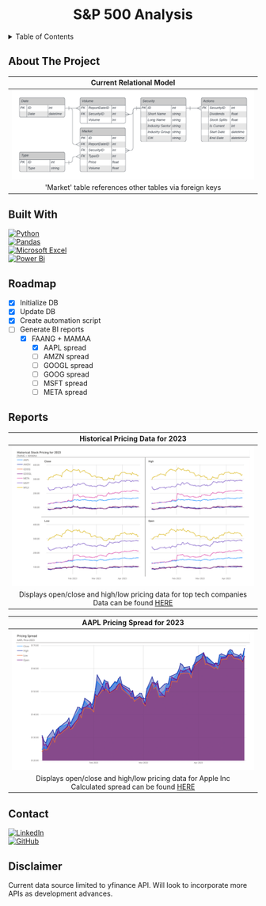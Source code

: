 <h1 align="center">S&P 500 Analysis</h1>
<!-- TABLE OF CONTENTS -->
<details>
  <summary>Table of Contents</summary>
  <ol>
    <li>
      <a href="#about-the-project">About The Project</a>
      <ul>
        <li><a href="#built-with">Built With</a></li>
      </ul>
    </li>
    <li><a href="#roadmap">Roadmap</a></li>
    <li><a href="#reports">Reports</a></li>
    <li><a href="#contact">Contact</a></li>
    <li><a href="#disclaimer">Disclaimer</a></li>
  </ol>
</details>

## About The Project
| Current Relational Model |
|:--:|
|![](docs/images/CurrentERD.png)|
|'Market' table references other tables via foreign keys|

## Built With
[![Python](https://img.shields.io/badge/python-3670A0?style=for-the-badge&logo=python&logoColor=ffdd54)][python-url] <br />
[![Pandas](https://img.shields.io/badge/pandas-%23150458.svg?style=for-the-badge&logo=pandas&logoColor=white)][pandas-url]<br />
[![Microsoft Excel](https://img.shields.io/badge/Microsoft_Excel-217346?style=for-the-badge&logo=microsoft-excel&logoColor=white)][excel-url]<br />
[![Power Bi](https://img.shields.io/badge/power_bi-F2C811?style=for-the-badge&logo=powerbi&logoColor=black)][powerbi-url]

## Roadmap
- [x] Initialize DB
- [x] Update DB
- [x] Create automation script
- [ ] Generate BI reports
    - [x] FAANG + MAMAA 
        - [x] AAPL spread
        - [ ] AMZN spread
        - [ ] GOOGL spread
        - [ ] GOOG spread
        - [ ] MSFT spread
        - [ ] META spread

## Reports
| Historical Pricing Data for 2023 |
|:--:|
|![](docs/images/FAANG+MAMAAPricingData.png)|
|Displays open/close and high/low pricing data for top tech companies<br />Data can be found [HERE](Reports/FAANG+MAMAA%20Pricing%20Data)|

|AAPL Pricing Spread for 2023|
|:--:|
|![](docs/images/AAPLPricingSpreadVisual.png)|
|Displays open/close and high/low pricing data for Apple Inc<br />Calculated spread can be found [HERE](Reports/AAPL%20Pricing%20Spread.csv)|

## Contact
[![LinkedIn](https://img.shields.io/badge/linkedin-%230077B5.svg?style=for-the-badge&logo=linkedin&logoColor=white)][linkedin-url]<br />
[![GitHub](https://img.shields.io/badge/github-%23121011.svg?style=for-the-badge&logo=github&logoColor=white)][github-url]

## Disclaimer
Current data source limited to yfinance API. Will look to incorporate more APIs as development advances.


[python-url]: https://www.python.org/
[pandas-url]: https://pandas.pydata.org/
[excel-url]: https://www.microsoft.com/en-us/microsoft-365/excel
[powerbi-url]: https://powerbi.microsoft.com/en-us/
[linkedin-url]: https://linkedin.com/in/nicholasdagostino
[github-url]: https://github.com/nickdgas

